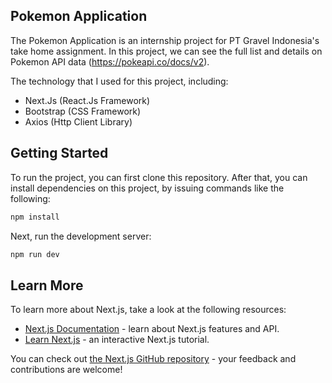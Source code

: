 ## Pokemon Application
The Pokemon Application is an internship project for PT Gravel Indonesia's take home assignment. In this project, we can see the full list and details on Pokemon API data (https://pokeapi.co/docs/v2).

The technology that I used for this project, including:
- Next.Js (React.Js Framework)
- Bootstrap (CSS Framework)
- Axios (Http Client Library)

## Getting Started
To run the project, you can first clone this repository. After that, you can install dependencies on this project, by issuing commands like the following:

```bash
npm install
```

Next, run the development server:

```bash
npm run dev
```

## Learn More

To learn more about Next.js, take a look at the following resources:

- [Next.js Documentation](https://nextjs.org/docs) - learn about Next.js features and API.
- [Learn Next.js](https://nextjs.org/learn) - an interactive Next.js tutorial.

You can check out [the Next.js GitHub repository](https://github.com/vercel/next.js/) - your feedback and contributions are welcome!

